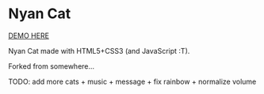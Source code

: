 Nyan Cat
========

[DEMO HERE](http://daviswang.github.io/nyan-cat/)

Nyan Cat made with HTML5+CSS3 (and JavaScript :T).

Forked from somewhere...

TODO: add more cats + music + message + fix rainbow + normalize volume

